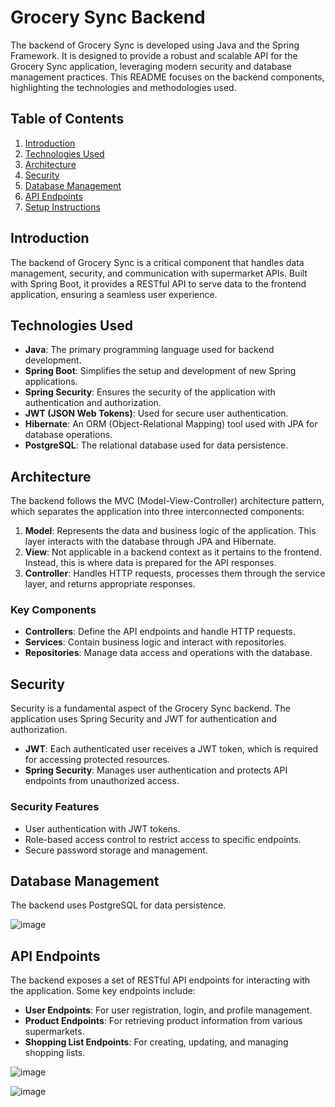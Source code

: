 # Grocery Sync Backend

The backend of Grocery Sync is developed using Java and the Spring Framework. It is designed to provide a robust and scalable API for the Grocery Sync application, leveraging modern security and database management practices. This README focuses on the backend components, highlighting the technologies and methodologies used.

## Table of Contents

1. [Introduction](#introduction)
2. [Technologies Used](#technologies-used)
3. [Architecture](#architecture)
4. [Security](#security)
5. [Database Management](#database-management)
6. [API Endpoints](#api-endpoints)
7. [Setup Instructions](#setup-instructions)

## Introduction

The backend of Grocery Sync is a critical component that handles data management, security, and communication with supermarket APIs. Built with Spring Boot, it provides a RESTful API to serve data to the frontend application, ensuring a seamless user experience.

## Technologies Used

- **Java**: The primary programming language used for backend development.
- **Spring Boot**: Simplifies the setup and development of new Spring applications.
- **Spring Security**: Ensures the security of the application with authentication and authorization.
- **JWT (JSON Web Tokens)**: Used for secure user authentication.
- **Hibernate**: An ORM (Object-Relational Mapping) tool used with JPA for database operations.
- **PostgreSQL**: The relational database used for data persistence.

## Architecture

The backend follows the MVC (Model-View-Controller) architecture pattern, which separates the application into three interconnected components:

1. **Model**: Represents the data and business logic of the application. This layer interacts with the database through JPA and Hibernate.
2. **View**: Not applicable in a backend context as it pertains to the frontend. Instead, this is where data is prepared for the API responses.
3. **Controller**: Handles HTTP requests, processes them through the service layer, and returns appropriate responses.

### Key Components

- **Controllers**: Define the API endpoints and handle HTTP requests.
- **Services**: Contain business logic and interact with repositories.
- **Repositories**: Manage data access and operations with the database.

## Security

Security is a fundamental aspect of the Grocery Sync backend. The application uses Spring Security and JWT for authentication and authorization.

- **JWT**: Each authenticated user receives a JWT token, which is required for accessing protected resources.
- **Spring Security**: Manages user authentication and protects API endpoints from unauthorized access.

### Security Features

- User authentication with JWT tokens.
- Role-based access control to restrict access to specific endpoints.
- Secure password storage and management.

## Database Management

The backend uses PostgreSQL for data persistence.

![image](https://github.com/Poganutrox/SupermarketApp/assets/63597815/45bc7fca-22c8-490b-97fa-29571bb520da)


## API Endpoints

The backend exposes a set of RESTful API endpoints for interacting with the application. Some key endpoints include:

- **User Endpoints**: For user registration, login, and profile management.
- **Product Endpoints**: For retrieving product information from various supermarkets.
- **Shopping List Endpoints**: For creating, updating, and managing shopping lists.

![image](https://github.com/Poganutrox/SupermarketApp/assets/63597815/87333d8b-5435-49e9-bdf4-d2c64a53e062)

![image](https://github.com/Poganutrox/SupermarketApp/assets/63597815/1cab8e59-de15-4b17-b5a1-7db1d04e8ea5)

